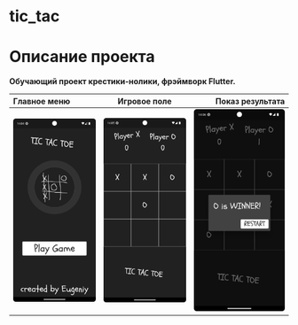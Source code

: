 # tic_tac

# Описание проекта

**Обучающий проект крестики-нолики, фрэймворк Flutter.**

| Главное меню                          |             Игровое поле             |                   Показ результата |
|:--------------------------------------|:------------------------------------:|-----------------------------------:|
| ![](./preview%20images/main_menu.png) | ![](./preview%20images/gameplay.png) | ![](./preview%20images/winner.png) |
